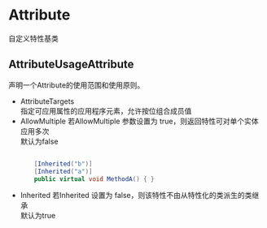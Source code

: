 # Attribute 
自定义特性基类


## AttributeUsageAttribute 
声明一个Attribute的使用范围和使用原则。
* AttributeTargets  
 指定可应用属性的应用程序元素，允许按位组合成员值  
* AllowMultiple 
 若AllowMultiple 参数设置为 true，则返回特性可对单个实体应用多次    
 默认为false  
 ```c#

        [Inherited("b")]
        [Inherited("a")]
        public virtual void MethodA() { }
 ```
* Inherited
 若Inherited 设置为 false，则该特性不由从特性化的类派生的类继承    
 默认为true    